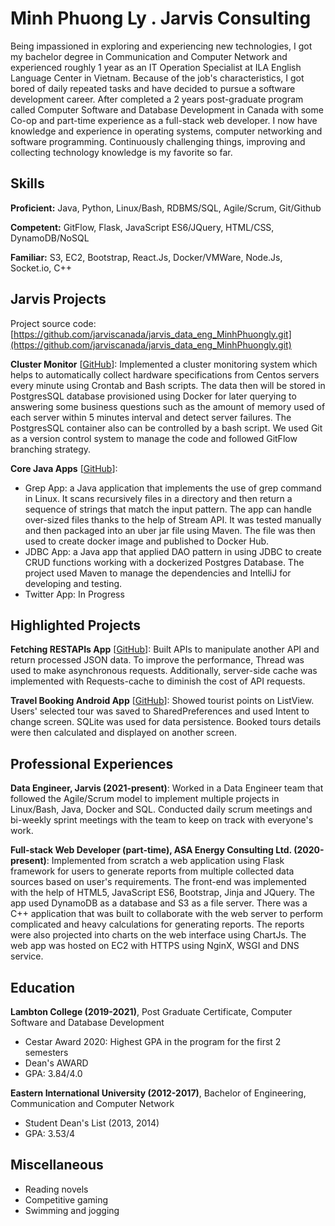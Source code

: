 # Minh Phuong Ly . Jarvis Consulting

Being impassioned in exploring and experiencing new technologies, I got my bachelor degree in Communication and Computer Network and experienced roughly 1 year as an IT Operation Specialist at ILA English Language Center in Vietnam. Because of the job's characteristics, I got bored of daily repeated tasks and have decided to pursue a software development career. After completed a 2 years post-graduate program called Computer Software and Database Development in Canada with some Co-op and part-time experience as a full-stack web developer. I now have knowledge and experience in operating systems, computer networking and software programming. Continuously challenging things, improving and collecting technology knowledge is my favorite so far.

## Skills

**Proficient:** Java, Python, Linux/Bash, RDBMS/SQL, Agile/Scrum, Git/Github

**Competent:** GitFlow, Flask, JavaScript ES6/JQuery, HTML/CSS, DynamoDB/NoSQL

**Familiar:** S3, EC2, Bootstrap, React.Js, Docker/VMWare, Node.Js, Socket.io, C++

## Jarvis Projects

Project source code: [https://github.com/jarviscanada/jarvis_data_eng_MinhPhuongly.git](https://github.com/jarviscanada/jarvis_data_eng_MinhPhuongly.git)


**Cluster Monitor** [[GitHub](https://github.com/jarviscanada/jarvis_data_eng_MinhPhuongly.git/tree/master/linux_sql)]: Implemented a cluster monitoring system which helps to automatically collect hardware specifications from Centos servers every minute using Crontab and Bash scripts. The data then will be stored in PostgresSQL database provisioned using Docker for later querying to answering some business questions such as the amount of memory used of each server within 5 minutes interval and detect server failures. The PostgresSQL container also can be controlled by a bash script. We used Git as a version control system to manage the code and followed GitFlow branching strategy.

**Core Java Apps** [[GitHub](https://github.com/jarviscanada/jarvis_data_eng_MinhPhuongly.git/tree/master/core_java)]:
      
  - Grep App: a Java application that implements the use of grep command in Linux. It scans recursively files in a directory and then return a sequence of strings that match the input pattern. The app can handle over-sized files thanks to the help of Stream API. It was tested manually and then packaged into an uber jar file using Maven. The file was then used to create docker image and published to Docker Hub.
  - JDBC App: a Java app that applied DAO pattern in using JDBC to create CRUD functions working with a dockerized Postgres Database. The project used Maven to manage the dependencies and IntelliJ for developing and testing.
  - Twitter App: In Progress


## Highlighted Projects
**Fetching RESTAPIs App** [[GitHub](https://github.com/minhphuong1994/fetch_API_flask.git)]: Built APIs to manipulate another API and return processed JSON data. To improve the performance, Thread was used to make asynchronous requests. Additionally, server-side cache was implemented with Requests-cache to diminish the cost of API requests.

**Travel Booking Android App** [[GitHub](https://github.com/minhphuong1994/TravelAgent_AndroidApp)]: Showed tourist points on ListView. Users' selected tour was saved to SharedPreferences and used Intent to change screen. SQLite was used for data persistence. Booked tours details were then calculated and displayed on another screen.


## Professional Experiences

**Data Engineer, Jarvis (2021-present)**: Worked in a Data Engineer team that followed the Agile/Scrum model to implement multiple projects in Linux/Bash, Java, Docker and SQL. Conducted daily scrum meetings and bi-weekly sprint meetings with the team to keep on track with everyone's work.

**Full-stack Web Developer (part-time), ASA Energy Consulting Ltd. (2020-present)**: Implemented from scratch a web application using Flask framework for users to generate reports from multiple collected data sources based on user's requirements. The front-end was implemented with the help of HTML5, JavaScript ES6, Bootstrap, Jinja and JQuery. The app used DynamoDB as a database and S3 as a file server. There was a C++ application that was built to collaborate with the web server to perform complicated and heavy calculations for generating reports. The reports were also projected into charts on the web interface using ChartJs. The web app was hosted on EC2 with HTTPS using NginX, WSGI and DNS service.


## Education
**Lambton College (2019-2021)**, Post Graduate Certificate, Computer Software and Database Development
- Cestar Award 2020: Highest GPA in the program for the first 2 semesters
- Dean's AWARD
- GPA: 3.84/4.0

**Eastern International University (2012-2017)**, Bachelor of Engineering, Communication and Computer Network
- Student Dean's List (2013, 2014)
- GPA: 3.53/4


## Miscellaneous
- Reading novels
- Competitive gaming
- Swimming and jogging